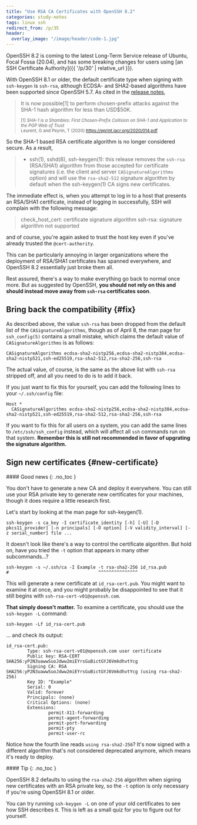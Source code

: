 ```yaml
---
title: "Use RSA CA Certificates with OpenSSH 8.2"
categories: study-notes
tags: linux ssh
redirect_from: /p/35
header:
  overlay_image: "/image/header/code-1.jpg"
---
```


OpenSSH 8.2 is coming to the latest Long-Term Service release of Ubuntu, Focal Fossa (20.04), and has some breaking changes for users using [an SSH Certificate Authority]({{ '/p/30' | relative_url }}).

With OpenSSH 8.1 or older, the default certificate type when signing with `ssh-keygen` is `ssh-rsa`, although ECDSA- and SHA2-based algorithms have been supported since OpenSSH 5.7. As cited in the [release notes][openssh-8.2],

> It is now possible\[1\] to perform chosen-prefix attacks against the SHA-1 hash algorithm for less than USD$50K.
>
> <sup>\[1\] *SHA-1 is a Shambles: First Chosen-Prefix Collision on SHA-1 and Application to the PGP Web of Trust*  
> Leurent, G and Peyrin, T (2020) <https://eprint.iacr.org/2020/014.pdf></sup>

So the SHA-1 based RSA certificate algorithm is no longer considered secure. As a result,

> * ssh(1), sshd(8), ssh-keygen(1): this release removes the `ssh-rsa` (RSA/SHA1) algorithm from those accepted for certificate signatures (i.e. the client and server `CASignatureAlgorithms` option) and will use the `rsa-sha2-512` signature algorithm by default when the ssh-keygen(1) CA signs new certificates.

The immediate effect is, when you attempt to log in to a host that presents an RSA/SHA1 certificate, instead of logging in successfully, SSH will complain with the following message:

> check\_host\_cert: certificate signature algorithm ssh-rsa: signature algorithm not supported

and of course, you're again asked to trust the host key even if you've already trusted the `@cert-authority`.

This can be particularly annoying in larger organizations where the deployment of RSA/SHA1 certificates has spanned everywhere, and OpenSSH 8.2 essentially just broke them all.

Rest assured, there's a way to make everything go back to normal once more. But as suggested by OpenSSH, **you should not rely on this and should instead move away from `ssh-rsa` certificates soon**.

## Bring back the compatibility {#fix}

As described above, the value `ssh-rsa` has been dropped from the default list of the `CASignatureAlgorithms`, though as of April 8, the man page for `ssh_config(5)` contains a small mistake, which claims the default value of `CASignatureAlgorithms` is as follows:

```text
CASignatureAlgorithms ecdsa-sha2-nistp256,ecdsa-sha2-nistp384,ecdsa-sha2-nistp521,ssh-ed25519,rsa-sha2-512,rsa-sha2-256,ssh-rsa
```

The actual value, of course, is the same as the above list with `ssh-rsa` stripped off, and all you need to do is to add it back.

If you just want to fix this for yourself, you can add the following lines to your `~/.ssh/config` file:

```text
Host *
  CASignatureAlgorithms ecdsa-sha2-nistp256,ecdsa-sha2-nistp384,ecdsa-sha2-nistp521,ssh-ed25519,rsa-sha2-512,rsa-sha2-256,ssh-rsa
```

If you want to fix this for all users on a system, you can add the same lines to `/etc/ssh/ssh_config` instead, which will affect all `ssh` commands run on that system. **Remember this is still not recommended in favor of upgrating the signature algorithm.**

## Sign new certificates {#new-certificate}

<div class="notice--success" markdown="1">
#### <i class="fas fa-fw fa-check"></i> Good news
{: .no_toc }

You don't have to generate a new CA and deploy it everywhere. You can still use your RSA private key to generate new certificates for your machines, though it does require a little research first.
</div>

Let's start by looking at the man page for ssh-keygen(1).

```shell
ssh-keygen -s ca_key -I certificate_identity [-h] [-U] [-D pkcs11_provider] [-n principals] [-O option] [-V validity_interval] [-z serial_number] file ...
```

It doesn't look like there's a way to control the certificate algorithm. But hold on, have you tried the `-t` option that appears in many other subcommands...?

```shell
ssh-keygen -s ~/.ssh/ca -I Example -t rsa-sha2-256 id_rsa.pub
#                                  ^^^^^^^^^^^^^^^
```

This will generate a new certificate at `id_rsa-cert.pub`. You might want to examine it at once, and you might probably be disappointed to see that it still begins with `ssh-rsa-cert-v01@openssh.com`.

**That simply doesn't matter.** To examine a certificate, you should use the `ssh-keygen -L` command:

```shell
ssh-keygen -Lf id_rsa-cert.pub
```

... and check its output:

```text
id_rsa-cert.pub:
        Type: ssh-rsa-cert-v01@openssh.com user certificate
        Public key: RSA-CERT SHA256:yP2N3uawwSuoJdww2miEYrsGuBictGYJ6VmkdhvtYcg
        Signing CA: RSA SHA256:yP2N3uawwSuoJdww2miEYrsGuBictGYJ6VmkdhvtYcg (using rsa-sha2-256)
        Key ID: "Example"
        Serial: 0
        Valid: forever
        Principals: (none)
        Critical Options: (none)
        Extensions:
                permit-X11-forwarding
                permit-agent-forwarding
                permit-port-forwarding
                permit-pty
                permit-user-rc
```

Notice how the fourth line reads `using rsa-sha2-256`? It's now signed with a different algorithm that's not considered deprecated anymore, which means it's ready to deploy.

<div class="notice--primary" markdown="1">
#### <i class="fas fa-fw fa-lightbulb"></i> Tip
{: .no_toc }

OpenSSH 8.2 defaults to using the `rsa-sha2-256` algorithm when signing new certificates with an RSA private key, so the `-t` option is only necessary if you're using OpenSSH 8.1 or older.
</div>

You can try running `ssh-keygen -L` on one of your old certificates to see how SSH describes it. This is left as a small quiz for you to figure out for yourself.


  [openssh-8.2]: https://www.openssh.com/txt/release-8.2
  [bug]: https://bugs.launchpad.net/ubuntu/+source/openssh/+bug/1871465

